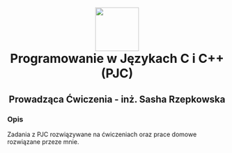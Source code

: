 <h1 align="center">
  <div>
    <img width="100" src="https://user-images.githubusercontent.com/88508650/178162459-1cb35c87-903c-4a3b-8b63-b2aa88e344b0.svg" alt="" />
  </div>
Programowanie w Językach C i C++ (PJC)
</h1>

<h2 align="center"> Prowadząca Ćwiczenia - inż. Sasha Rzepkowska </h2>
<h3>Opis</h3>
Zadania z PJC rozwiązywane na ćwiczeniach oraz prace domowe rozwiązane przeze mnie.
